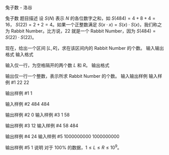 



兔子数 - 洛谷














兔子数
题目描述
设 $S(N)$ 表示 $N$ 的各位数字之和，如 $S(484) = 4+8+4 = 16$， $S(22) = 2+2 = 4$。如果一个正整数满足 $S(x \cdot x) = S(x) \cdot S(x)$，我们称之为 Rabbit Number。比方说，$22$ 就是一个 Rabbit Number，因为 $S(484) = S(22) \cdot S(22)$。

现在，给出一个区间 $[L,R]$，求在该区间内的 Rabbit Number 的个数。
输入输出格式
输入格式

输入仅一行，为空格隔开的两个数 $L$ 和 $R$。
输出格式

输出仅一行一个整数，表示所求 Rabbit Number 的个数。
输入输出样例
输入样例 #1
22 22

输出样例 #1
1

输入样例 #2
484 484

输出样例 #2
0
输入样例 #3
1 58

输出样例 #3
12
输入样例 #4
58 484

输出样例 #4
24
输入样例 #5
1000000000 1000000000

输出样例 #5
1
说明
对于 $100 \%$ 的数据，$1 \le L \le R \le 10^9$。






